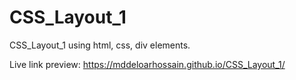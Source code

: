 # CSS_Layout_1
CSS_Layout_1 using html, css, div elements.

Live link preview:
https://mddeloarhossain.github.io/CSS_Layout_1/
